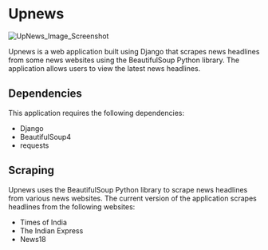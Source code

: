 # Upnews

![UpNews_Image_Screenshot](https://mehuljain91.github.io/img//upnews-img.png)

Upnews is a web application built using Django that scrapes news headlines from some news websites using the BeautifulSoup Python library. The application allows users to view the latest news headlines.

## Dependencies

This application requires the following dependencies:

- Django
- BeautifulSoup4
- requests

## Scraping

Upnews uses the BeautifulSoup Python library to scrape news headlines from various news websites. The current version of the application scrapes headlines from the following websites:

- Times of India
- The Indian Express
- News18
